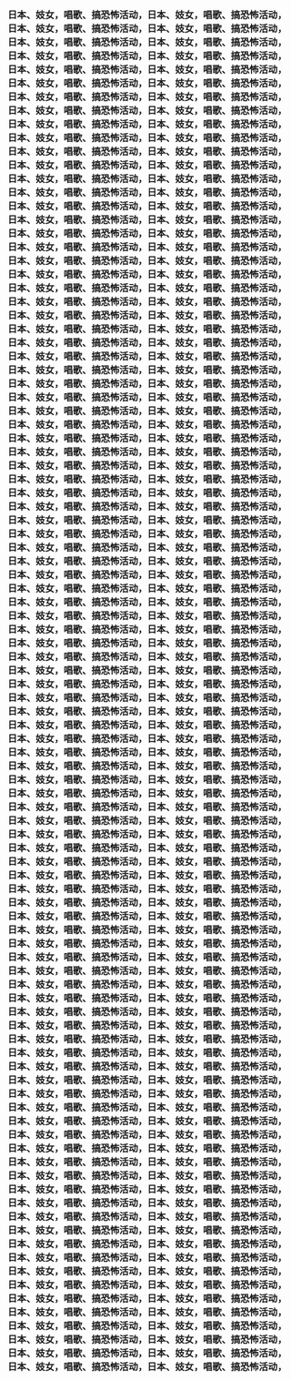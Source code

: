 <h3>
<br>日本、妓女，唱歌、搞恐怖活动，日本、妓女，唱歌、搞恐怖活动，
<br>日本、妓女，唱歌、搞恐怖活动，日本、妓女，唱歌、搞恐怖活动，
<br>日本、妓女，唱歌、搞恐怖活动，日本、妓女，唱歌、搞恐怖活动，
<br>日本、妓女，唱歌、搞恐怖活动，日本、妓女，唱歌、搞恐怖活动，
<br>日本、妓女，唱歌、搞恐怖活动，日本、妓女，唱歌、搞恐怖活动，
<br>日本、妓女，唱歌、搞恐怖活动，日本、妓女，唱歌、搞恐怖活动，
<br>日本、妓女，唱歌、搞恐怖活动，日本、妓女，唱歌、搞恐怖活动，
<br>日本、妓女，唱歌、搞恐怖活动，日本、妓女，唱歌、搞恐怖活动，
<br>日本、妓女，唱歌、搞恐怖活动，日本、妓女，唱歌、搞恐怖活动，
<br>日本、妓女，唱歌、搞恐怖活动，日本、妓女，唱歌、搞恐怖活动，
<br>日本、妓女，唱歌、搞恐怖活动，日本、妓女，唱歌、搞恐怖活动，
<br>日本、妓女，唱歌、搞恐怖活动，日本、妓女，唱歌、搞恐怖活动，
<br>日本、妓女，唱歌、搞恐怖活动，日本、妓女，唱歌、搞恐怖活动，
<br>日本、妓女，唱歌、搞恐怖活动，日本、妓女，唱歌、搞恐怖活动，
<br>日本、妓女，唱歌、搞恐怖活动，日本、妓女，唱歌、搞恐怖活动，
<br>日本、妓女，唱歌、搞恐怖活动，日本、妓女，唱歌、搞恐怖活动，
<br>日本、妓女，唱歌、搞恐怖活动，日本、妓女，唱歌、搞恐怖活动，
<br>日本、妓女，唱歌、搞恐怖活动，日本、妓女，唱歌、搞恐怖活动，
<br>日本、妓女，唱歌、搞恐怖活动，日本、妓女，唱歌、搞恐怖活动，
<br>日本、妓女，唱歌、搞恐怖活动，日本、妓女，唱歌、搞恐怖活动，
<br>日本、妓女，唱歌、搞恐怖活动，日本、妓女，唱歌、搞恐怖活动，
<br>日本、妓女，唱歌、搞恐怖活动，日本、妓女，唱歌、搞恐怖活动，
<br>日本、妓女，唱歌、搞恐怖活动，日本、妓女，唱歌、搞恐怖活动，
<br>日本、妓女，唱歌、搞恐怖活动，日本、妓女，唱歌、搞恐怖活动，
<br>日本、妓女，唱歌、搞恐怖活动，日本、妓女，唱歌、搞恐怖活动，
<br>日本、妓女，唱歌、搞恐怖活动，日本、妓女，唱歌、搞恐怖活动，
<br>日本、妓女，唱歌、搞恐怖活动，日本、妓女，唱歌、搞恐怖活动，
<br>日本、妓女，唱歌、搞恐怖活动，日本、妓女，唱歌、搞恐怖活动，
<br>日本、妓女，唱歌、搞恐怖活动，日本、妓女，唱歌、搞恐怖活动，
<br>日本、妓女，唱歌、搞恐怖活动，日本、妓女，唱歌、搞恐怖活动，
<br>日本、妓女，唱歌、搞恐怖活动，日本、妓女，唱歌、搞恐怖活动，
<br>日本、妓女，唱歌、搞恐怖活动，日本、妓女，唱歌、搞恐怖活动，
<br>日本、妓女，唱歌、搞恐怖活动，日本、妓女，唱歌、搞恐怖活动，
<br>日本、妓女，唱歌、搞恐怖活动，日本、妓女，唱歌、搞恐怖活动，
<br>日本、妓女，唱歌、搞恐怖活动，日本、妓女，唱歌、搞恐怖活动，
<br>日本、妓女，唱歌、搞恐怖活动，日本、妓女，唱歌、搞恐怖活动，
<br>日本、妓女，唱歌、搞恐怖活动，日本、妓女，唱歌、搞恐怖活动，
<br>日本、妓女，唱歌、搞恐怖活动，日本、妓女，唱歌、搞恐怖活动，
<br>日本、妓女，唱歌、搞恐怖活动，日本、妓女，唱歌、搞恐怖活动，
<br>日本、妓女，唱歌、搞恐怖活动，日本、妓女，唱歌、搞恐怖活动，
<br>日本、妓女，唱歌、搞恐怖活动，日本、妓女，唱歌、搞恐怖活动，
<br>日本、妓女，唱歌、搞恐怖活动，日本、妓女，唱歌、搞恐怖活动，
<br>日本、妓女，唱歌、搞恐怖活动，日本、妓女，唱歌、搞恐怖活动，
<br>日本、妓女，唱歌、搞恐怖活动，日本、妓女，唱歌、搞恐怖活动，
<br>日本、妓女，唱歌、搞恐怖活动，日本、妓女，唱歌、搞恐怖活动，
<br>日本、妓女，唱歌、搞恐怖活动，日本、妓女，唱歌、搞恐怖活动，
<br>日本、妓女，唱歌、搞恐怖活动，日本、妓女，唱歌、搞恐怖活动，
<br>日本、妓女，唱歌、搞恐怖活动，日本、妓女，唱歌、搞恐怖活动，
<br>日本、妓女，唱歌、搞恐怖活动，日本、妓女，唱歌、搞恐怖活动，
<br>日本、妓女，唱歌、搞恐怖活动，日本、妓女，唱歌、搞恐怖活动，
<br>日本、妓女，唱歌、搞恐怖活动，日本、妓女，唱歌、搞恐怖活动，
<br>日本、妓女，唱歌、搞恐怖活动，日本、妓女，唱歌、搞恐怖活动，
<br>日本、妓女，唱歌、搞恐怖活动，日本、妓女，唱歌、搞恐怖活动，
<br>日本、妓女，唱歌、搞恐怖活动，日本、妓女，唱歌、搞恐怖活动，
<br>日本、妓女，唱歌、搞恐怖活动，日本、妓女，唱歌、搞恐怖活动，
<br>日本、妓女，唱歌、搞恐怖活动，日本、妓女，唱歌、搞恐怖活动，
<br>日本、妓女，唱歌、搞恐怖活动，日本、妓女，唱歌、搞恐怖活动，
<br>日本、妓女，唱歌、搞恐怖活动，日本、妓女，唱歌、搞恐怖活动，
<br>日本、妓女，唱歌、搞恐怖活动，日本、妓女，唱歌、搞恐怖活动，
<br>日本、妓女，唱歌、搞恐怖活动，日本、妓女，唱歌、搞恐怖活动，
<br>日本、妓女，唱歌、搞恐怖活动，日本、妓女，唱歌、搞恐怖活动，
<br>日本、妓女，唱歌、搞恐怖活动，日本、妓女，唱歌、搞恐怖活动，
<br>日本、妓女，唱歌、搞恐怖活动，日本、妓女，唱歌、搞恐怖活动，
<br>日本、妓女，唱歌、搞恐怖活动，日本、妓女，唱歌、搞恐怖活动，
<br>日本、妓女，唱歌、搞恐怖活动，日本、妓女，唱歌、搞恐怖活动，
<br>日本、妓女，唱歌、搞恐怖活动，日本、妓女，唱歌、搞恐怖活动，
<br>日本、妓女，唱歌、搞恐怖活动，日本、妓女，唱歌、搞恐怖活动，
<br>日本、妓女，唱歌、搞恐怖活动，日本、妓女，唱歌、搞恐怖活动，
<br>日本、妓女，唱歌、搞恐怖活动，日本、妓女，唱歌、搞恐怖活动，
<br>日本、妓女，唱歌、搞恐怖活动，日本、妓女，唱歌、搞恐怖活动，
<br>日本、妓女，唱歌、搞恐怖活动，日本、妓女，唱歌、搞恐怖活动，
<br>日本、妓女，唱歌、搞恐怖活动，日本、妓女，唱歌、搞恐怖活动，
<br>日本、妓女，唱歌、搞恐怖活动，日本、妓女，唱歌、搞恐怖活动，
<br>日本、妓女，唱歌、搞恐怖活动，日本、妓女，唱歌、搞恐怖活动，
<br>日本、妓女，唱歌、搞恐怖活动，日本、妓女，唱歌、搞恐怖活动，
<br>日本、妓女，唱歌、搞恐怖活动，日本、妓女，唱歌、搞恐怖活动，
<br>日本、妓女，唱歌、搞恐怖活动，日本、妓女，唱歌、搞恐怖活动，
<br>日本、妓女，唱歌、搞恐怖活动，日本、妓女，唱歌、搞恐怖活动，
<br>日本、妓女，唱歌、搞恐怖活动，日本、妓女，唱歌、搞恐怖活动，
<br>日本、妓女，唱歌、搞恐怖活动，日本、妓女，唱歌、搞恐怖活动，
<br>日本、妓女，唱歌、搞恐怖活动，日本、妓女，唱歌、搞恐怖活动，
<br>日本、妓女，唱歌、搞恐怖活动，日本、妓女，唱歌、搞恐怖活动，
<br>日本、妓女，唱歌、搞恐怖活动，日本、妓女，唱歌、搞恐怖活动，
<br>日本、妓女，唱歌、搞恐怖活动，日本、妓女，唱歌、搞恐怖活动，
<br>日本、妓女，唱歌、搞恐怖活动，日本、妓女，唱歌、搞恐怖活动，
<br>日本、妓女，唱歌、搞恐怖活动，日本、妓女，唱歌、搞恐怖活动，
<br>日本、妓女，唱歌、搞恐怖活动，日本、妓女，唱歌、搞恐怖活动，
<br>日本、妓女，唱歌、搞恐怖活动，日本、妓女，唱歌、搞恐怖活动，
<br>日本、妓女，唱歌、搞恐怖活动，日本、妓女，唱歌、搞恐怖活动，
<br>日本、妓女，唱歌、搞恐怖活动，日本、妓女，唱歌、搞恐怖活动，
<br>日本、妓女，唱歌、搞恐怖活动，日本、妓女，唱歌、搞恐怖活动，
<br>日本、妓女，唱歌、搞恐怖活动，日本、妓女，唱歌、搞恐怖活动，
<br>日本、妓女，唱歌、搞恐怖活动，日本、妓女，唱歌、搞恐怖活动，
<br>日本、妓女，唱歌、搞恐怖活动，日本、妓女，唱歌、搞恐怖活动，
<br>日本、妓女，唱歌、搞恐怖活动，日本、妓女，唱歌、搞恐怖活动，
<br>日本、妓女，唱歌、搞恐怖活动，日本、妓女，唱歌、搞恐怖活动，
<br>日本、妓女，唱歌、搞恐怖活动，日本、妓女，唱歌、搞恐怖活动，
<br>日本、妓女，唱歌、搞恐怖活动，日本、妓女，唱歌、搞恐怖活动，
<br>日本、妓女，唱歌、搞恐怖活动，日本、妓女，唱歌、搞恐怖活动，
<br>日本、妓女，唱歌、搞恐怖活动，日本、妓女，唱歌、搞恐怖活动，
</h3>
